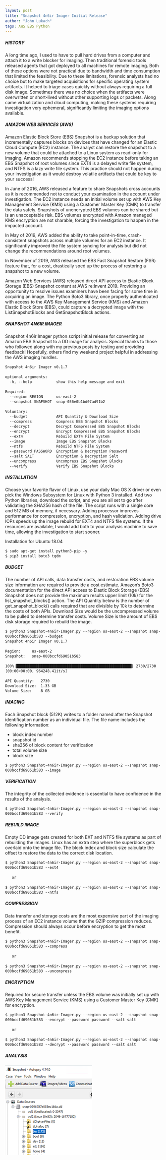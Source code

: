 ```yaml
---
layout: post
title: "Snapshot 4n6ir Imager Initial Release"
author: "John Lukach"
tags: AWS EBS Python
---
```


##### HISTORY

A long time ago, I used to have to pull hard drives from a computer and attach it to a write blocker for imaging. Then traditional forensic tools released agents that got deployed to all machines for remote imaging. Both of these options were not practical due to bandwidth and time consumption that limited the feasibility. Due to these limitations, forensic analysts had no choice but to make targeted acquisitions for specific operating system artifacts. It helped to triage cases quickly without always requiring a full disk image.  Sometimes there was no choice when the artifacts were overwritten or short-lived without other supporting logs or packets. Along came virtualization and cloud computing, making these systems requiring investigation very ephemeral, significantly limiting the imaging options available.

##### AMAZON WEB SERVICES (AWS)

Amazon Elastic Block Store (EBS) Snapshot is a backup solution that incrementally captures blocks on devices that have changed for an Elastic Cloud Compute (EC2) instance. The analyst can restore the snapshot to a new volume that could be attached to a Linux system as read-only for imaging. Amazon recommends stopping the EC2 instance before taking an EBS Snapshot of root volumes since EXT4 is a delayed write file system, and NTFS is a lazy write file system. This practice should not happen during your investigation as it would destroy volatile artifacts that could be key to your success!

In June of 2016, AWS released a feature to share Snapshots cross accounts as it is recommended not to conduct your examination in the account under investigation.  The EC2 instance needs an initial volume set up with AWS Key Management Service (KMS) using a Customer Master Key (CMK) to transfer the data safely. Snapshots of unencrypted EBS volumes can be shared but is an unacceptable risk. EBS volumes encrypted with Amazon managed KMS encryption are not sharable, forcing the investigation to happen in the impacted account.  

In May of 2019, AWS added the ability to take point-in-time, crash-consistent snapshots across multiple volumes for an EC2 instance. It significantly improved the file system syncing for analysis but did not change the recommendations around root volumes.

In November of 2019, AWS released the EBS Fast Snapshot Restore (FSR) feature that, for a cost, drastically sped up the process of restoring a snapshot to a new volume.  

Amazon Web Services (AWS) released direct API access to Elastic Block Storage (EBS) Snapshot content at AWS re:Invent 2019.  Providing an opportunity to resolve issues examiners have been facing for some time in acquiring an image. The Python Boto3 library, once properly authenticated with access to the AWS Key Management Service (KMS) and Amazon Elastic Block Store (EBS), could capture a decrypted image with the ListSnapshotBlocks and GetSnapshotBlock actions.

##### SNAPSHOT 4N6IR IMAGER

Snapshot 4n6ir Imager python script initial release for converting an Amazon EBS Snapshot to a DD image for analysis. Special thanks to those who followed along with my previous posts by testing and providing feedback! Hopefully, others find my weekend project helpful in addressing the AWS imaging hurdles.

```
Snapshot 4n6ir Imager v0.1.7

optional arguments:
  -h, --help           show this help message and exit

Required:
  --region REGION      us-east-2
  --snapshot SNAPSHOT  snap-056e0b1bd07ad91b2

Voluntary:
  --budget             API Quantity & Download Size
  --compress           Compress EBS Snapshot Blocks
  --decrypt            Decrypt Compressed EBS Snapshot Blocks
  --encrypt            Encrypt Compressed EBS Snapshot Blocks
  --ext4               Rebuild EXT4 File System
  --image              Image EBS Snapshot Blocks
  --ntfs               Rebuild NTFS File System
  --password PASSWORD  Encryption & Decryption Password
  --salt SALT          Encryption & Decryption Salt
  --uncompress         Uncompress EBS Snapshot Blocks
  --verify             Verify EBS Snapshot Blocks
```

##### INSTALLATION

Choose your favorite flavor of Linux, use your daily Mac OS X driver or even pick the Windows Subsystem for Linux with Python 3 installed. Add two Python libraries, download the script, and you are all set to go after validating the SHA256 hash of the file. The script runs with a single core and 512 MB of memory, if necessary.  Adding processor improves performance for compression, encryption, and hash validation. Adding drive IOPs speeds up the image rebuild for EXT4 and NTFS file systems. If the resources are available, I would add both to your analysis machine to save time, allowing the investigation to start sooner.

Installation for Ubuntu 18.04

```
$ sudo apt-get install python3-pip -y
$ pip3 install boto3 tqdm
```

##### BUDGET

The number of API calls, data transfer costs, and restoration EBS volume size information are required to provide a cost estimate. Amazon’s Boto3 documentation for the direct API access to Elastic Block Storage (EBS) Snapshot does not provide the maximum results upper limit (10k) for the list_snapshot_blocks() action. The API Quantity below is the number of get_snapshot_block() calls required that are divisible by 10k to determine the costs of both APIs. Download Size would be the uncompressed volume to be pulled to determine transfer costs. Volume Size is the amount of EBS disk storage required to rebuild the image.

```
$ python3 Snapshot-4n6ir-Imager.py --region us-east-2 --snapshot snap-000bccfd69051b583 --budget
Snapshot 4n6ir Imager v0.1.7

Region: 	us-east-2
Snapshot: 	snap-000bccfd69051b583

100%|████████████████████████████████████████████████████| 2730/2730 [00:00<00:00, 964248.41it/s]

API Quantity: 	2730
Download Size: 	1.33 GB
Volume Size: 	8 GB
```

##### IMAGING

Each Snapshot block (512K) writes to a folder named after the Snapshot identification number as an individual file. The file name includes the following information:

- block index number
- snapshot id
- sha256 of block content for verification
- total volume size
- block size

```
$ python3 Snapshot-4n6ir-Imager.py --region us-east-2 --snapshot snap-000bccfd69051b583 --image
```

##### VERIFICATION

The integrity of the collected evidence is essential to have confidence in the results of the analysis.

```
$ python3 Snapshot-4n6ir-Imager.py --region us-east-2 --snapshot snap-000bccfd69051b583 --verify
```

##### REBUILD IMAGE

Empty DD image gets created for both EXT and NTFS file systems as part of rebuilding the images. Linux has an extra step where the superblock gets overlaid onto the image file. The block index and block size calculate the offset to restore the data to the correct disk location.
```
$ python3 Snapshot-4n6ir-Imager.py --region us-east-2 --snapshot snap-000bccfd69051b583 --ext4

   or
   
$ python3 Snapshot-4n6ir-Imager.py --region us-east-2 --snapshot snap-000bccfd69051b583 --ntfs
```

##### COMPRESSION

Data transfer and storage costs are the most expensive part of the imaging process of an EC2 instance volume that the GZIP compression reduces. Compression should always occur before encryption to get the most benefit.

```
$ python3 Snapshot-4n6ir-Imager.py --region us-east-2 --snapshot snap-000bccfd69051b583 --compress

   or
   
$ python3 Snapshot-4n6ir-Imager.py --region us-east-2 --snapshot snap-000bccfd69051b583 --uncompress
```

##### ENCRYPTION

Required for secure transfer unless the EBS volume was initially set up with AWS Key Management Service (KMS) using a Customer Master Key (CMK) for encryption.

```
$ python3 Snapshot-4n6ir-Imager.py --region us-east-2 --snapshot snap-000bccfd69051b583 --encrypt --password password --salt salt

   or
   
$ python3 Snapshot-4n6ir-Imager.py --region us-east-2 --snapshot snap-000bccfd69051b583 --decrypt --password password --salt salt
```

##### ANALYSIS

![Snapshot-4n6ir-Imager](/images/2020/03/snapshot-4n6ir-imager.png)
